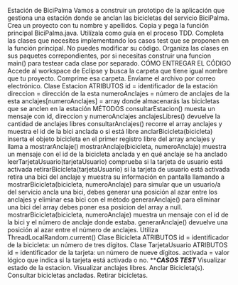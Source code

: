 Estación de BiciPalma
Vamos a construir un prototipo de la aplicación que gestiona una
estación donde se anclan las bicicletas del servicio BiciPalma.
Crea un proyecto con tu nombre y apellidos.
Copia y pega la función principal BiciPalma.java. Utilízala como guía en el proceso TDD.
Completa las clases que necesites implementando los casos test que se proponen en la función principal. No puedes modificar su código.
Organiza las clases en sus paquetes correpondientes, por si necesitas construir una funcion main() para testear cada clase por separado.
CÓMO ENTREGAR EL CÓDIGO
Accede al workspace de Eclipse y busca la carpeta que tiene igual nombre que tu proyecto.
Comprime esa carpeta.
Envíame el archivo por correo electrónico.
Clase Estacion
ATRIBUTOS
id = identificador de la estación
direccion = dirección de la esta
numeroAnclajes = número de anclajes de la esta
anclajes[numeroAnclajes] = array donde almacenarás las bicicletas que se anclen en la estación
MÉTODOS
consultarEstacion() muesta un mensaje con id, direccion y numeroAnclajes
anclajesLibres() devuelve la cantidad de anclajes libres
consultarAnclajes() recorre el array anclajes y muestra el id de la bici anclada o si está libre
anclarBicicleta(bicicleta) inserta el objeto bicicleta en el primer registro libre del array anclajes y llama a mostrarAnclaje()
mostrarAnclaje(bicicleta, numeroAnclaje) muestra un mensaje con el id de la bicicleta anclada y en qué anclaje se ha anclado
leerTarjetaUsuario(tarjetaUsuario) comprueba si la tarjeta de usuario está activada
retirarBicicleta(tarjetaUsuario)
si la tarjeta de usuario está activada retira una bici del anclaje y muestra su información en pantalla llamando a mostrarBicicleta(bicicleta, numeroAnclaje)
para simular que un usuario/a del servicio ancla una bici, debes generar una posición al azar entre los anclajes y eliminar esa bici con el método generarAnclaje()
para eliminar una bici del array debes poner esa posicion del array a null.
mostrarBicicleta(bicicleta, numeroAnclaje) muestra un mensaje con el id de la bici y el número de anclaje donde estaba.
generarAnclaje() devuelve una posición al azar entre el número de anclajes. Utiliza ThreadLocalRandom.current()
Clase Bicicleta
ATRIBUTOS
id = identificador de la bicicleta: un número de tres dígitos.
Clase TarjetaUsuario
ATRIBUTOS
id = identificador de la tarjeta: un número de nueve dígitos.
activada = valor lógico que indica si la tarjeta está activada o no.
***********CASOS TEST*********
Visualizar estado de la estacion.
Visualizar anclajes libres.
Anclar Bicicleta(s).
Consultar bicicletas ancladas.
Retirar bicicletas.